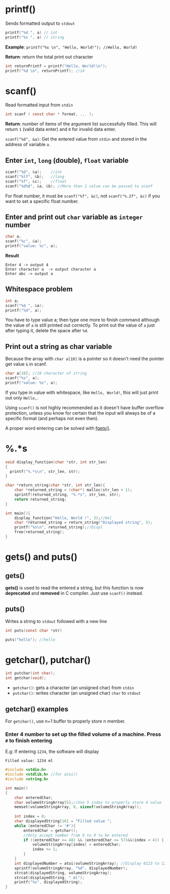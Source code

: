 # printf()

Sends formatted output to ``stdout``

```c
printf("%d ", a) // int
printf("%s ", a) // string
```

**Example**: ``printf("%s \n", "Hello, World!"); //Hello, World!``

**Return**: return the total print out character

```c
int returnPrintf = printf("Hello, World!\n");
printf("%d \n", returnPrintf); //14
```

# scanf()

Read formatted input from ``stdin``

```c
int scanf ( const char * format, ... );
```

**Return**: number of items of the argument list successfully filled. This will return ``1`` (valid data enter) and ``0`` for invalid data enter.


``scanf("%d", &a)``: Get the entered value from ``stdin`` and stored in the address of variable ``a``.

## Enter ``int``, ``long`` (double), ``float`` variable

```c
scanf("%d", &a);    //int
scanf("%lf", &b);   //long
scanf("%f", &c);    //float
scanf("%d%d", &a, &b); //More than 1 value can be passed to scanf
```

For float number, it must be ``scanf("%f", &c)``, not ``scanf("%.2f", &c)`` if you want to set a specific float number.

## Enter and print out ``char`` variable as ``integer`` number

```c
char a;
scanf("%c", &a);
printf("value: %c", a);
```

**Result**

    Enter 4 -> output 4
    Enter character a  -> output character a
    Enter abc -> output a

## Whitespace problem

```c
int a;
scanf("%d ", &a);
printf("%d", a);
```

You have to type value a; then type one more to finish command although the value of ``a`` is still printed out correctly. To print out the value of ``a`` just after typing it, delete the space after ``%d``.

## Print out a string as char variable

Because the array with ``char a[10]`` is a pointer so it doesn't need the pointer get value ``&`` in scanf.

```c
char a[10]; //10 character of string
scanf("%s", a);
printf("value: %s", a);
```

If you type in value with whitespace, like ``Hello, World!``, this will just print out only ``Hello,``.

Using ``scanf()`` is not highly recommended as it doesn't have buffer overflow protection, unless you know for certain that the input will always be of a specific format (and perhaps not even then).


A proper word entering can be solved with [fgets()](https://github.com/TranPhucVinh/C/blob/master/Physical%20layer/File%20IO/stdio/FIle%20pointer%20API.md#fgets).

# %.*s

```c
void display_function(char *str, int str_len)
{
  printf("%.*s\n", str_len, str);
}

char *return_string(char *str, int str_len){
    char *returned_string = (char*) malloc(str_len + 1);
    sprintf(returned_string, "%.*s", str_len, str);
    return returned_string;
}

int main(){
    display_function("Hello, World !", 3);//Hel
    char *returned_string = return_string("Displayed string", 5);
    printf("%s\n", returned_string);//Displ
    free(returned_string);
}
```

# gets() and puts()

## gets()

**gets()** is used to read the entered a string, but this function is now **deprecated** and **removed** in C compiler. Just use ``scanf()`` instead.

## puts()

Writes a string to ``stdout`` followed with a new line

```c
int puts(const char *str)
```

```c
puts("hello"); //hello
```

# getchar(), putchar()

```c
int putchar(int char);
int getchar(void);
```

* ``getchar()``: gets a character (an unsigned char) from ``stdin``
* ``putchar()``: writes character (an unsigned char) ``char`` to ``stdout``

## getchar() examples

For ``getchar()``, use n+1 buffer to properly store n member.

### Enter 4 number to set up the filled volume of a machine. Press ``#`` to finish entering

E.g: If entering ``1234``, the software will display

``Filled value: 1234 ml``

```c
#include <stdio.h> 
#include <stdlib.h> //for atoi()
#include <string.h> 

int main() 
{ 
    char enteredChar;
    char volumeStringArray[5];//Use 5 index to properly store 4 value
    memset(volumeStringArray, 0, sizeof(volumeStringArray));
    
    int index = 0;
    char displayedString[16] = "Filled value ";
    while (enteredChar != '#'){
        enteredChar = getchar();
        //Only accept number from 0 to 9 to be entered
        if ((enteredChar >= 48) && (enteredChar <= 57)&&(index < 4)) {
            volumeStringArray[index] = enteredChar;
            index += 1;
        }    
    }
    int displayedNumber = atoi(volumeStringArray); //Display 0123 to 123
    sprintf(volumeStringArray, "%d", displayedNumber);
    strcat(displayedString, volumeStringArray);
    strcat(displayedString, " ml");
    printf("%s", displayedString);
}
```
